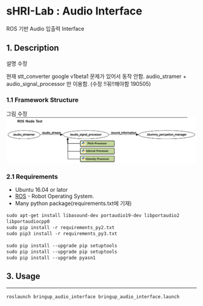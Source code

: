 sHRI-Lab : Audio Interface
===========================================================

ROS 기반 Audio 입출력 Interface

## 1. Description

설명 수정

현재 stt_converter google v1beta1 문제가 있어서 동작 안함.
audio_stramer + audio_signal_processor 만 이용함. (수정 !!꼮!!해야함 190505)

### 1.1 Framework Structure

그림 수정
![H/W Structure](./assets/images/audio_interface.png)

### 2.1 Requirements

-	Ubuntu 16.04 or lator
-	[ROS](http://wiki.ros.org/) - Robot Operating System.
-	Many python package(requirements.txt에 기재)
```
sudo apt-get install libasound-dev portaudio19-dev libportaudio2 libportaudiocpp0
sudo pip install -r requirements_py2.txt
sudo pip3 install -r requirements_py3.txt

sudo pip install --upgrade pip setuptools
sudo pip install --upgrade pip setuptools
sudo pip install --upgrade pyasn1
```

## 3. Usage
--------

```
roslaunch bringup_audio_interface bringup_audio_interface.launch
```
